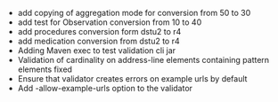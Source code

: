 * add copying of aggregation mode for conversion from 50 to 30 
* add test for Observation conversion from 10 to 40
* add procedures conversion form dstu2 to r4
* add medication conversion from dstu2 to r4
* Adding Maven exec to test validation cli jar
* Validation of cardinality on address-line elements containing pattern elements fixed
* Ensure that validator creates errors on example urls by default
* Add -allow-example-urls option to the validator